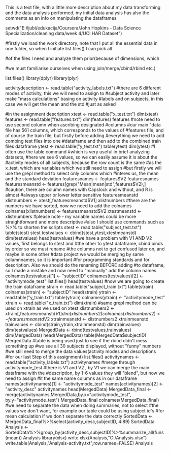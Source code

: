 This is a text file, with a little more description about my data transforming and the data analysis performed, my initial
data analysis has also the comments as an info on manipulating the dataframes

setwd("E:/ljubi/edukacija/Coursera/John Hopkins - Data Science Specialization/cleaning data/week 4/UCI HAR Dataset")

#firstly we load the work directory, note that I put all the essential data in one folder, so when I initiate list.files() I can pick all

#of the files I need and analyze them prior(because of dimensions, which

#we must familiarise ourselves when using join/merge/cbind/rbind etc.)

list.files()
library(dplyr)
library(plyr)

activitydescription <- read.table("activity_labels.txt")
#there are 6 different modes of activity, this we will need to assign to
#subject activity and later make "mass calculations" basing on activity
#labels and on subjects, in this case we will get the mean and the std
#just as asked

#in the assignment description
xtest <- read.table("x_test.txt")
dim(xtest)
features <- read.table("features.txt")
dim(features)
features
#note need to use second column when ascribing designated
#columns
#our main "data file has 561 columns, which corresponds to the values of 
#features file, and of course the train file, but firstly before adding
#everything we need to add combing test files into one
#dataframe and then add to the combined train files dataframe
ytest <- read.table("y_test.txt")
table(ytest)
dim(ytest)
#I often use the table command
#which is very useful in brief analyzing datasets, 
#here we see 6 values, so we can easily assume it is about the
#activity modes of all subjects, because the row count is the same
#as the x_test, which are variables which we still need to assign
#but firstly we will use the grepl method to select only columns which
#interes us, the mean and the standard deviation
featuresnames <- features$V2
featuresnames
featuresmeanstd <- features[grep("Mean|mean|std",features$V2),]
#caution, there are column names with Capslock and without, and R is almost
#always upper or lower letter sensitive
featuresmeanstd
xlistnumbers <- xtest[,featuresmeanstd$V1]
xlistnumbers
#there are the numbers we have sorted, now we need to add the colnames
colnames(xlistnumbers) <- featuresmeanstd$V2
xtestmeanstd <- xlistnumbers
#please note - my variable names could be more straightforward and more descriptive
#also I should use commands such as %>% to shorten the scripts
stest <- read.table("subject_test.txt")
table(stest)
stest
testvalues <- cbind(stest,ytest,xtestmeanstd)
dim(testvalues)
head(testvalues)
#we have a problem with V1 AND V2 values, first belongs to stest and
#the other to ytest dataframe, cbind binds by order so we must rename
#the columns not to get confused later on, and maybe in some other
#data project we would be merging by same columnnames, so it is important
#for programming standards and for description. Also we should do the renaming BEFORE adding
#to dataframe, so I made a mistake and now need to "manually" add the column names
colnames(testvalues)[1] <- "subjectID"
colnames(testvalues)[2] <- "activitymode_test"
list.files()
head(testvalues)
#now we are going to create the train dataframe
strain <- read.table("subject_train.txt")
table(strain)
colnames(strain) <- "subjectID"
head(strain)
ytrain <- read.table("y_train.txt")
table(ytrain)
colnames(ytrain) <- "activitymode_test"
xtrain <- read.table("x_train.txt")
dim(xtrain)
#same grepl method can be used on xtrain as we used on xtest
xlistnumbers2 <- xtrain[,featuresmeanstd$V1]
dim(xlistnumbers2)
colnames(xlistnumbers2) <- featuresmeanstd$V2
xtrainmeanstd <- xlistnumbers2
xtrainmeanstd
trainvalues <- cbind(strain,ytrain,xtrainmeanstd)
dim(trainvalues)
dim(testvalues)
MergedData <- rbind(testvalues,trainvalues)
dim(MergedData)
head(MergedData)
table(MergedData$subjectID)
MergedData
#table is being used just to see if the rbind didn't mess something up
#we see all 30 subjects displayed, without "funny" numbers
#we still need to merge the data values(activity modes and descriptions
#for our last Step of this assignment)
list.files()
activitynames <- read.table("activity_labels.txt")
activitynames
#merge through activitymode_test
#there is V1 and V2 , by V1 we can merge the main dataframe with the
#description, by 1-6 values they will "blend", but now we need to assign
#it the same name columns as in our dataframe
names(activitynames)[1] <- "activitymode_test"
names(activitynames)[2] <- "activity_desc"
activitynames
head(MergedData)
MergedData_final <- merge(activitynames,MergedData,by.x="activitymode_test", by.y="activitymode_test")
MergedData_final
colnames(MergedData_final)
#we need to separate the data when doing summaries, not to select
#the values we don't want, for example our table could be using subject id's
#for mean calculation if we don't separate the data correctly
SortedData <- MergedData_final%>%select(activity_desc,subjectID, 4:89)
SortedData
Analysis <- SortedData%>%group_by(activity_desc,subjectID)%>%summarize_all(funs(mean))
Analysis
library(xlsx)
write.xlsx(Analysis,"C:/Analysis.xlsx")
write.table(Analysis,"Analysis-activity.txt",row.names=FALSE)
Analysis
